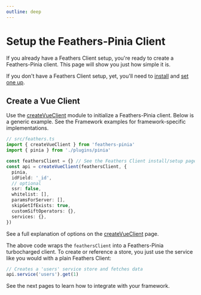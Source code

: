 ```yaml
---
outline: deep
---
```


<script setup>
import Badge from '../components/Badge.vue'
import BlockQuote from '../components/BlockQuote.vue'
</script>

# Setup the Feathers-Pinia Client

If you already have a Feathers Client setup, you're ready to create a Feathers-Pinia client. This page will show you
just how simple it is.

If you don't have a Feathers Client setup, yet, you'll need to [install](./install) and [set one up](./feathers-client.md).

## Create a Vue Client

Use the [createVueClient](/client/create-vue-client) module to initialize a Feathers-Pinia client. Below is a generic
example. See the Framework examples for framework-specific implementations.

```ts
// src/feathers.ts
import { createVueClient } from 'feathers-pinia'
import { pinia } from './plugins/pinia'

const feathersClient = {} // See the Feathers Client install/setup pages
const api = createVueClient(feathersClient, { 
  pinia, 
  idField: '_id',
  // optional
  ssr: false,
  whitelist: [],
  paramsForServer: [],
  skipGetIfExists: true,
  customSiftOperators: {},
  services: {},
})
```

See a full explanation of options on the [createVueClient](/client/create-vue-client) page.

The above code wraps the `feathersClient` into a Feathers-Pinia turbocharged client. To create or reference a store, you
just use the service like you would with a plain Feathers Client:

```ts
// Creates a 'users' service store and fetches data
api.service('users').get(1)
```

See the next pages to learn how to integrate with your framework.
